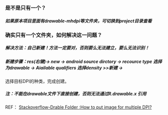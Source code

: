 ### 是不是只有一个？

#####   如果原本项目里面有drawable-mhdpi等文件夹，可切换到project目录查看

### 确实只有一个文件夹，如何解决这一问题？

##### 解决方法：自己新建！方法一定要对，否则要么无法建立，要么无法识别！
##### 新建步骤：res(右键)-> new -> android source dirctory -> recource type 选择为drawable -> Aiailable qualifiers 选择density >>新建 ->
选择目标DPI的种类，完成创建。
##### 注：不能在drawable文件下直接创建，否则无法通过R.drawable.x 引用

REF： [Stackoverflow-Drable Folder :How to put image for multiple DPI?](http://stackoverflow.com/questions/29294287/android-studio-drawable-folder-how-to-put-images-for-multiple-dpi?noredirect=1)
